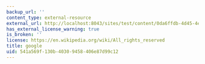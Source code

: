 ```yaml
---
backup_url: ''
content_type: external-resource
external_url: http://localhost:8043/sites/test/content/0da6ffdb-4d45-4eff-9bc6-a8e657910d18/?ocw_resource_link_uuid=0da6ffdb-4d45-4eff-9bc6-a8e657910d18&ocw_resource_link_suffix=
has_external_license_warning: true
is_broken: ''
license: https://en.wikipedia.org/wiki/All_rights_reserved
title: google
uid: 541a569f-130b-4030-9458-406e87d99c12
---
```

